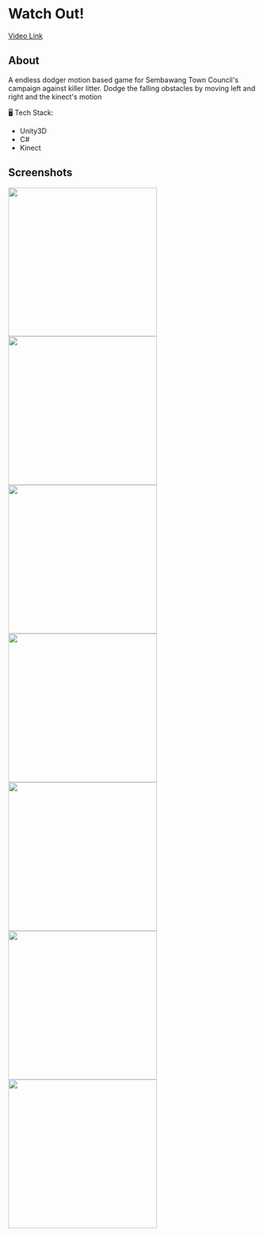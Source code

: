 # Watch Out!
[Video Link](https://www.youtube.com/watch?v=HIePJnIJIpM)

## About
A endless dodger motion based game for Sembawang Town Council's campaign against killer litter. Dodge the falling obstacles by moving left and right and the kinect's motion

:desktop_computer: Tech Stack:
* Unity3D
* C#
* Kinect

## Screenshots
<p float="left">
  <img src="https://user-images.githubusercontent.com/76507555/112207046-a3022b00-8c51-11eb-8a70-29b8b8729f35.jpg" width="300" />
  <img src="https://user-images.githubusercontent.com/76507555/112207420-0ee49380-8c52-11eb-8442-7d9190820ddc.jpg" width="300" /> 
  <img src="https://user-images.githubusercontent.com/76507555/112207424-0f7d2a00-8c52-11eb-9c7b-8200abb67d24.jpg" width="300" /> 
  <img src="https://user-images.githubusercontent.com/76507555/112207425-1015c080-8c52-11eb-8da4-d72aa5b07ae5.jpg" width="300" /> 
  <img src="https://user-images.githubusercontent.com/76507555/112207430-10ae5700-8c52-11eb-91fd-32cffcd209be.jpg" width="300" /> 
  <img src="https://user-images.githubusercontent.com/76507555/112207751-7995cf00-8c52-11eb-83ea-d537b844869e.jp" width="300" /> 
  <img src="https://user-images.githubusercontent.com/76507555/112207756-7ac6fc00-8c52-11eb-84e5-535b394d96a6.jpg" width="300" /> 
</p>
